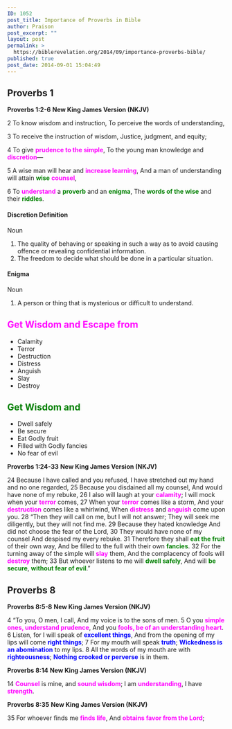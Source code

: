 ```yaml
---
ID: 1052
post_title: Importance of Proverbs in Bible
author: Praison
post_excerpt: ""
layout: post
permalink: >
  https://biblerevelation.org/2014/09/importance-proverbs-bible/
published: true
post_date: 2014-09-01 15:04:49
---
```

<h2>Proverbs 1</h2>
<strong>Proverbs 1:2-6</strong>
<strong> New King James Version (NKJV)</strong>

2 To know wisdom and instruction,
To perceive the words of understanding,

3 To receive the instruction of wisdom,
Justice, judgment, and equity;

4 To give <span style="color: #ff00ff;"><strong>prudence to the simple</strong></span>,
To the young man knowledge and <span style="color: #ff00ff;"><strong>discretion</strong></span>—

5 A wise man will hear and <span style="color: #ff00ff;"><strong>increase learning</strong></span>,
And a man of understanding will attain <span style="color: #008000;"><strong>wise</strong> </span><span style="color: #ff00ff;"><strong>counsel</strong></span>,

6 To <span style="color: #ff00ff;"><strong>understand</strong> </span>a <span style="color: #008000;"><strong>proverb</strong> </span>and an <span style="color: #008000;"><strong>enigma</strong></span>,
The <span style="color: #008000;"><strong>words of the wise</strong></span> and their <span style="color: #008000;"><strong>riddles</strong></span>.
<h4>Discretion Definition</h4>
Noun
<ol>
	<li>The quality of behaving or speaking in such a way as to avoid causing offence or revealing confidential information.</li>
	<li>The freedom to decide what should be done in a particular situation.</li>
</ol>
<h4>Enigma</h4>
Noun
<ol>
	<li>A person or thing that is mysterious or difficult to understand.</li>
</ol>
<h2><span style="color: #ff00ff;">Get Wisdom and Escape from</span></h2>
<ul>
	<li>Calamity</li>
	<li>Terror</li>
	<li>Destruction</li>
	<li>Distress</li>
	<li>Anguish</li>
	<li>Slay</li>
	<li>Destroy</li>
</ul>
<h2><span style="color: #008000;">Get Wisdom and </span></h2>
<ul>
	<li>Dwell safely</li>
	<li>Be secure</li>
	<li>Eat Godly fruit</li>
	<li>Filled with Godly fancies</li>
	<li>No fear of evil</li>
</ul>
<strong>Proverbs 1:24-33</strong>
<strong>New King James Version (NKJV)</strong>

24 Because I have called and you refused,
I have stretched out my hand and no one regarded,
25 Because you disdained all my counsel,
And would have none of my rebuke,
26 I also will laugh at your <strong><span style="color: #ff00ff;">calamity</span></strong>;
I will mock when your <span style="color: #ff00ff;"><strong>terror</strong> </span>comes,
27 When your <span style="color: #ff00ff;"><strong>terror</strong> </span>comes like a storm,
And your <span style="color: #ff00ff;"><strong>destruction</strong> </span>comes like a whirlwind,
When <span style="color: #ff00ff;"><strong>distress</strong> </span>and <span style="color: #ff00ff;"><strong>anguish</strong> </span>come upon you.
28 “Then they will call on me, but I will not answer;
They will seek me diligently, but they will not find me.
29 Because they hated knowledge
And did not choose the fear of the Lord,
30 They would have none of my counsel
And despised my every rebuke.
31 Therefore they shall <span style="color: #008000;"><strong>eat the fruit</strong></span> of their own way,
And be filled to the full with their own <span style="color: #008000;"><strong>fancies</strong></span>.
32 For the turning away of the simple will <span style="color: #ff00ff;"><strong>slay</strong> </span>them,
And the complacency of fools will <span style="color: #ff00ff;"><strong>destroy</strong> </span>them;
33 But whoever listens to me will <span style="color: #008000;"><strong>dwell safely</strong></span>,
And will <span style="color: #008000;"><strong>be secure</strong></span>, <span style="color: #008000;"><strong>without fear of evil</strong></span>.”
<h2>Proverbs 8</h2>
<strong>Proverbs 8:5-8</strong>
<strong> New King James Version (NKJV)</strong>

4 “To you, O men, I call,
And my voice is to the sons of men.
5 O you <span style="color: #ff00ff;"><strong>simple ones, understand prudence</strong></span>,
And you <span style="color: #ff00ff;"><strong>fools, be of an understanding heart</strong></span>.
6 Listen, for I will speak of <span style="color: #0000ff;"><strong>excellent things</strong></span>,
And from the opening of my lips will come <span style="color: #0000ff;"><strong>right things</strong></span>;
7 For my mouth will speak <span style="color: #0000ff;"><strong>truth</strong></span>;
<span style="color: #0000ff;"><strong>Wickedness is an abomination</strong></span> to my lips.
8 All the words of my mouth are with <span style="color: #0000ff;"><strong>righteousness</strong></span>;
<span style="color: #0000ff;"><strong>Nothing crooked or perverse</strong></span> is in them.

<strong>Proverbs 8:14</strong>
<strong> New King James Version (NKJV)</strong>

14 <span style="color: #ff00ff;"><strong>Counsel</strong> </span>is mine, and <span style="color: #ff00ff;"><strong>sound wisdom</strong></span>;
I am <span style="color: #ff00ff;"><strong>understanding</strong></span>, I have <span style="color: #ff00ff;"><strong>strength</strong></span>.

<strong>Proverbs 8:35</strong>
<strong> New King James Version (NKJV)</strong>

35 For whoever finds me <span style="color: #ff00ff;"><strong>finds life</strong></span>,
And <span style="color: #ff00ff;"><strong>obtains favor from the Lord</strong></span>;